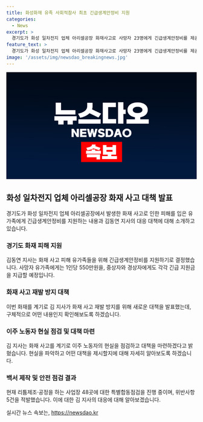 ```yaml
---
title: 화성화재 유족 사회적참사 최초 긴급생계안정비 지원
categories:
  - News
excerpt: >
  경기도가 화성 일차전지 업체 아리셀공장 화재사고로 사망자 23명에게 긴급생계안정비를 제공하는데 초점을 맞추고 있습니다. 경찰과 노동부의 조사 결과에 따라 피해자들에 대한 추가적인 지원을 계획하고 있으며, 재발 방지를 위해 백서를 제작할 예정입니다. 또한, 리튬 취급 사업장 48곳에서의 합동점검에서 5건의 위반사항이 발견되었는데, 그에 따른 대응책도 추진 중입니다.김 동연 경기도지사는 진상규명과 문제점 파악을 통해 재발을 막겠다고 강조했습니다.
feature_text: >
  경기도가 화성 일차전지 업체 아리셀공장 화재사고로 사망자 23명에게 긴급생계안정비를 제공하는데 초점을 맞추고 있습니다. 경찰과 노동부의 조사 결과에 따라 피해자들에 대한 추가적인 지원을 계획하고 있으며, 재발 방지를 위해 백서를 제작할 예정입니다. 또한, 리튬 취급 사업장 48곳에서의 합동점검에서 5건의 위반사항이 발견되었는데, 그에 따른 대응책도 추진 중입니다.김 동연 경기도지사는 진상규명과 문제점 파악을 통해 재발을 막겠다고 강조했습니다.
image: '/assets/img/newsdao_breakingnews.jpg'
---
```


<p><img src="/assets/img/newsdao_breakingnews.jpg" alt="koreaapp 속보" /></p>

<h2 data-ke-size="size26">화성 일차전지 업체 아리셀공장 화재 사고 대책 발표</h2>

<p data-ke-size="size16">경기도가 화성 일차전지 업체 아리셀공장에서 발생한 화재 사고로 인한 피해를 입은 유가족에게 긴급생계안정비를 지원하는 내용과 김동연 지사의 대응 대책에 대해 소개하고 있습니다.</p>

<h3>경기도 화재 피해 지원</h3>

<p data-ke-size="size16">김동연 지사는 화재 사고 피해 유가족들을 위해 긴급생계안정비를 지원하기로 결정했습니다. 사망자 유가족에게는 1인당 550만원을, 중상자와 경상자에게도 각각 긴급 지원금을 지급할 예정입니다.</p>

<h3>화재 사고 재발 방지 대책</h3>

<p data-ke-size="size16">이번 화재를 계기로 김 지사가 화재 사고 재발 방지를 위해 새로운 대책을 발표했는데, 구체적으로 어떤 내용인지 확인해보도록 하겠습니다.</p>

<h3>이주 노동자 현실 점검 및 대책 마련</h3>

<p data-ke-size="size16">김 지사는 화재 사고를 계기로 이주 노동자의 현실을 점검하고 대책을 마련하겠다고 밝혔습니다. 현실을 파악하고 어떤 대책을 제시할지에 대해 자세히 알아보도록 하겠습니다.</p>

<h3>백서 제작 및 안전 점검 결과</h3>

<p data-ke-size="size16">현재 리튬제조·공정을 하는 사업장 48곳에 대한 특별합동점검을 진행 중이며, 위반사항 5건을 적발했습니다. 이에 대한 김 지사의 대응에 대해 알아보겠습니다.</p>
실시간 뉴스 속보는, <a href="https://newsdao.kr" rel="dofollow">https://newsdao.kr</a>


